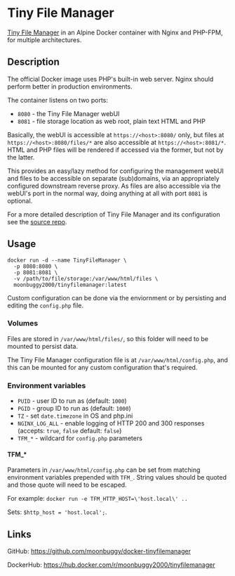 # Tiny File Manager
[Tiny File Manager][TFM] in an Alpine Docker container with Nginx and PHP-FPM,
for multiple architectures.

## Description
The official Docker image uses PHP's built-in web server. Nginx should perform
better in production environments.

The container listens on two ports:
*   `8080`  - the Tiny File Manager webUI
*   `8081`  - file storage location as web root, plain text HTML and PHP

Basically, the webUI is accessible at `https://<host>:8080/` only, but files at
`https://<host>:8080/files/*` are also accessible at `https://<host>:8081/*`.
HTML and PHP files will be rendered if accessed via the former, but not by the
latter.

This provides an easy/lazy method for configuring the management webUI and files
to be accessible on separate (sub)domains, via an appropriately configured
downstream reverse proxy. As files are also accessible via the webUI's port in
the normal way, doing anything at all with port `8081` is optional.

For a more detailed description of Tiny File Manager and its configuration see
the [source repo][TFM].

## Usage
```
docker run -d --name TinyFileManager \
  -p 8080:8080 \
  -p 8081:8081 \
  -v /path/to/file/storage:/var/www/html/files \
  moonbuggy2000/tinyfilemanager:latest
```

Custom configuration can be done via the enviornment or by persisting and
editing the `config.php` file.

### Volumes
Files are stored in `/var/www/html/files/`, so this folder will need to be
mounted to persist data.

The Tiny File Manager configuration file is at `/var/www/html/config.php`, and
this can be mounted for any custom configuration that's required.

### Environment variables
*   `PUID`          - user ID to run as (default: `1000`)
*   `PGID`          - group ID to run as (default: `1000`)
*   `TZ`            - set `date.timezone` in OS and php.ini
*   `NGINX_LOG_ALL` - enable logging of HTTP 200 and 300 responses (accepts: `true`, `false` default: `false`)
*   `TFM_*`         - wildcard for `config.php` parameters

#### TFM_*
Parameters in `/var/www/html/config.php` can be set from matching environment
variables prepended with `TFM_`. String values should be quoted and those quote
will need to be escaped.

For example: `docker run -e TFM_HTTP_HOST=\'host.local\' ..`

Sets: `$http_host = 'host.local';`.

## Links
GitHub: <https://github.com/moonbuggy/docker-tinyfilemanager>

DockerHub: <https://hub.docker.com/r/moonbuggy2000/tinyfilemanager>

[TFM]: https://github.com/prasathmani/tinyfilemanager
